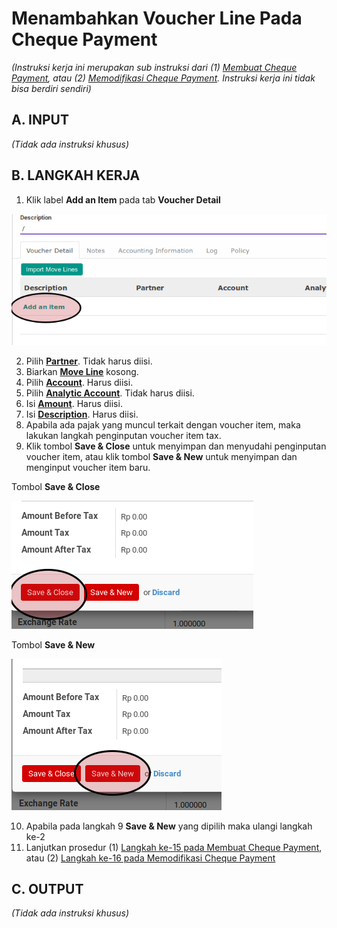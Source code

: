 # Menambahkan Voucher Line Pada Cheque Payment

*(Instruksi kerja ini merupakan sub instruksi dari (1) [Membuat Cheque Payment](./membuat.md), atau (2) [Memodifikasi Cheque Payment](./memodifikasi.md). Instruksi kerja ini tidak bisa berdiri sendiri)*

## A. INPUT

*(Tidak ada instruksi khusus)*

## B. LANGKAH KERJA

1. Klik label **Add an Item** pada tab **Voucher Detail**

![](../../img/cheque-payment/tombol-add-item.png)

2. Pilih **[Partner](./penjelasan.md#field-detail-partner)**. Tidak harus diisi.
3. Biarkan **[Move Line](./penjelasan.md#field-move-line)** kosong.
4. Pilih **[Account](./penjelasan.md#field-detail-account)**. Harus diisi.
5. Pilih **[Analytic Account](./penjelasan.md#field-detail-aa)**. Tidak harus diisi.
6. Isi **[Amount](./penjelasan.md#field-detail-amount)**. Harus diisi.
7. Isi **[Description](./penjelasan.md#field-detail-decsription)**. Harus diisi.
8. Apabila ada pajak yang muncul terkait dengan voucher item, maka lakukan langkah
penginputan voucher item tax.
9. Klik tombol **Save & Close** untuk menyimpan dan menyudahi penginputan voucher item, atau
klik tombol **Save & New** untuk menyimpan dan menginput voucher item baru.

Tombol **Save & Close**

![](../../img/cheque-payment/tombol-save-close.png)

Tombol **Save & New**

![](../../img/cheque-payment/tombol-save-new.png)

10. Apabila pada langkah 9 **Save & New** yang dipilih maka ulangi langkah ke-2
11. Lanjutkan prosedur (1) [Langkah ke-15 pada Membuat Cheque Payment](./membuat.md#langkah-15), atau (2) [Langkah ke-16 pada Memodifikasi Cheque Payment](./memodifikasi.md#langkah-16)

## C. OUTPUT

*(Tidak ada instruksi khusus)*
